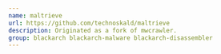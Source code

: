 ```yaml
---
name: maltrieve
url: https://github.com/technoskald/maltrieve
description: Originated as a fork of mwcrawler.
group: blackarch blackarch-malware blackarch-disassembler
---
```

